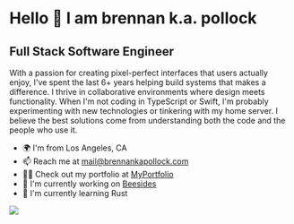 # Hello 👋 I am brennan k.a. pollock

## Full Stack Software Engineer

With a passion for creating pixel-perfect interfaces that users actually enjoy, I've spent the last 6+ years helping build systems that makes a difference. I thrive in collaborative environments where design meets functionality. When I'm not coding in TypeScript or Swift, I'm probably experimenting with new technologies or tinkering with my home server. I believe the best solutions come from understanding both the code and the people who use it.

- 🌍 I'm from Los Angeles, CA
- 📫 Reach me at [mail@brennankapollock.com](mailto:mail@brennankapollock.com)
- 👨‍💻 Check out my portfolio at [MyPortfolio](http://www.brennankapollock.com)
- 🔭 I'm currently working on [Beesides](www.beesides.net)
- 🌱 I'm currently learning Rust

<a href="http://www.github.com/brennankapollock"><img
src="https://streak-stats.demolab.com/?user=brennankapollock&stroke=ffffff&background=1c1917&ring=0891b2&fire=0891b2&currStreakNum=ffffff&currStreakLabel=0891b2&sideNums=ffffff&sideLabels=ffffff&dates=ffffff&hide_border=true" /></a> <br/>


